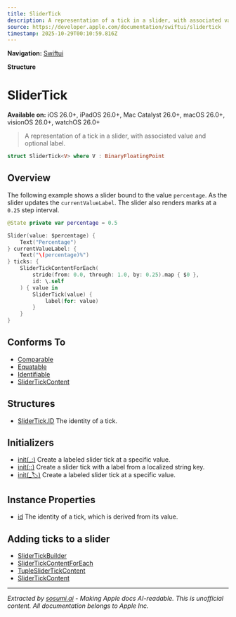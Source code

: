 ```yaml
---
title: SliderTick
description: A representation of a tick in a slider, with associated value and optional label.
source: https://developer.apple.com/documentation/swiftui/slidertick
timestamp: 2025-10-29T00:10:59.816Z
---
```


**Navigation:** [Swiftui](/documentation/swiftui)

**Structure**

# SliderTick

**Available on:** iOS 26.0+, iPadOS 26.0+, Mac Catalyst 26.0+, macOS 26.0+, visionOS 26.0+, watchOS 26.0+

> A representation of a tick in a slider, with associated value and optional label.

```swift
struct SliderTick<V> where V : BinaryFloatingPoint
```

## Overview

The following example shows a slider bound to the value `percentage`. As the slider updates the `currentValueLabel`. The slider also renders marks at a `0.25` step interval.

```swift
@State private var percentage = 0.5

Slider(value: $percentage) {
    Text("Percentage")
} currentValueLabel: {
    Text("\(percentage)%")
} ticks: {
    SliderTickContentForEach(
        stride(from: 0.0, through: 1.0, by: 0.25).map { $0 },
        id: \.self
    ) { value in
        SliderTick(value) {
            label(for: value)
        }
    }
}
```

## Conforms To

- [Comparable](/documentation/Swift/Comparable)
- [Equatable](/documentation/Swift/Equatable)
- [Identifiable](/documentation/Swift/Identifiable)
- [SliderTickContent](/documentation/swiftui/slidertickcontent)

## Structures

- [SliderTick.ID](/documentation/swiftui/slidertick/id-swift.struct) The identity of a tick.

## Initializers

- [init(_:)](/documentation/swiftui/slidertick/init(_:)) Create a labeled slider tick at a specific value.
- [init(_:_:)](/documentation/swiftui/slidertick/init(_:_:)) Create a slider tick with a label from a localized string key.
- [init(_:label:)](/documentation/swiftui/slidertick/init(_:label:)) Create a labeled slider tick at a specific value.

## Instance Properties

- [id](/documentation/swiftui/slidertick/id-swift.property) The identity of a tick, which is derived from its value.

## Adding ticks to a slider

- [SliderTickBuilder](/documentation/swiftui/slidertickbuilder)
- [SliderTickContentForEach](/documentation/swiftui/slidertickcontentforeach)
- [TupleSliderTickContent](/documentation/swiftui/tupleslidertickcontent)
- [SliderTickContent](/documentation/swiftui/slidertickcontent)

---

*Extracted by [sosumi.ai](https://sosumi.ai) - Making Apple docs AI-readable.*
*This is unofficial content. All documentation belongs to Apple Inc.*
